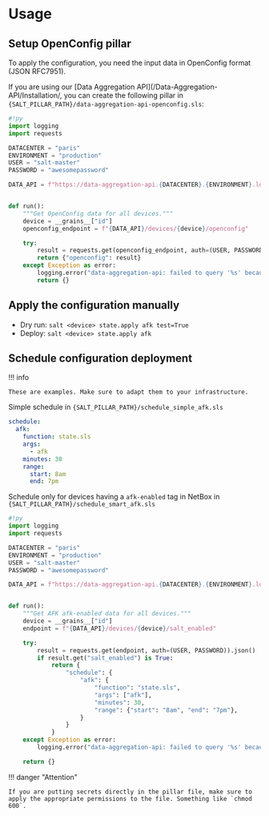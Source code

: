 # Usage

## Setup OpenConfig pillar

To apply the configuration, you need the input data in OpenConfig format (JSON RFC7951).

If you are using our [Data Aggregation API](/Data-Aggregation-API/Installation/, you can create the following pillar in `{SALT_PILLAR_PATH}/data-aggregation-api-openconfig.sls`:

```py
#!py
import logging
import requests

DATACENTER = "paris"
ENVIRONMENT = "production"
USER = "salt-master"
PASSWORD = "awesomepassword"

DATA_API = f"https://data-aggregation-api.{DATACENTER}.{ENVIRONMENT}.local"


def run():
    """Get OpenConfig data for all devices."""
    device = __grains__["id"]
    openconfig_endpoint = f"{DATA_API}/devices/{device}/openconfig"

    try:
        result = requests.get(openconfig_endpoint, auth=(USER, PASSWORD)).json()
        return {"openconfig": result}
    except Exception as error:
        logging.error("data-aggregation-api: failed to query '%s' because %s", openconfig_endpoint, error)
        return {}
```

## Apply the configuration manually

* Dry run: `salt <device> state.apply afk test=True`
* Deploy: `salt <device> state.apply afk`

## Schedule configuration deployment

!!! info

    These are examples. Make sure to adapt them to your infrastructure.

Simple schedule in `{SALT_PILLAR_PATH}/schedule_simple_afk.sls`

```yaml
schedule:
  afk:
    function: state.sls
    args:
      - afk
    minutes: 30
    range:
      start: 8am
      end: 7pm
```

Schedule only for devices having a `afk-enabled` tag in NetBox in `{SALT_PILLAR_PATH}/schedule_smart_afk.sls`

```py
#!py
import logging
import requests

DATACENTER = "paris"
ENVIRONMENT = "production"
USER = "salt-master"
PASSWORD = "awesomepassword"

DATA_API = f"https://data-aggregation-api.{DATACENTER}.{ENVIRONMENT}.local"


def run():
    """Get AFK afk-enabled data for all devices."""
    device = __grains__["id"]
    endpoint = f"{DATA_API}/devices/{device}/salt_enabled"

    try:
        result = requests.get(endpoint, auth=(USER, PASSWORD)).json()
        if result.get("salt_enabled") is True:
            return {
                "schedule": {
                    "afk": {
                        "function": "state.sls",
                        "args": ["afk"],
                        "minutes": 30,
                        "range": {"start": "8am", "end": "7pm"},
                    }
                }
            }
    except Exception as error:
        logging.error("data-aggregation-api: failed to query '%s' because %s", endpoint, error)

    return {}
```

!!! danger "Attention"

    If you are putting secrets directly in the pillar file, make sure to apply the appropriate permissions to the file. Something like `chmod 600`.
